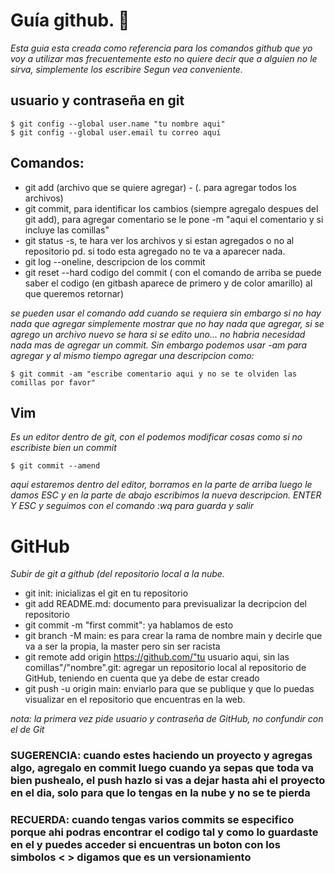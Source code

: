 # Guía github. 🚀
_Esta guia esta creada como referencia para los comandos github que yo voy a utilizar mas frecuentemente
esto no quiere decir que a alguien no le sirva, simplemente los escribire Segun vea conveniente._
## usuario y contraseña en git
```
$ git config --global user.name "tu nombre aqui"
$ git config --global user.email tu correo aquí
```
## Comandos: 
* git add (archivo que se quiere agregar) - (. para agregar todos los archivos) 
* git commit, para identificar los cambios (siempre agregalo despues del git add), para agregar comentario se le pone -m "aqui el comentario y si incluye las comillas"
* git status -s, te hara ver los archivos y si estan agregados o no al repositorio pd. si todo esta agregado no te va a aparecer nada.
* git log --oneline, descripcion de los commit
* git reset --hard codigo del commit ( con el comando de arriba se puede saber el codigo (en gitbash aparece de primero y de color amarillo) al que queremos retornar)

_se pueden usar el comando add cuando se requiera sin embargo si no hay nada que agregar simplemente mostrar que no hay nada que agregar, si se agrego un archivo nuevo se hara
si se edito uno... no habria necesidad nada mas de agregar un commit. Sin embargo podemos usar -am para agregar y al mismo tiempo agregar una descripcion como:_


```
$ git commit -am "escribe comentario aqui y no se te olviden las comillas por favor"

```
## Vim
_Es un editor dentro de git, con el podemos modificar cosas como si no escribiste bien un commit_ 

```
$ git commit --amend 
``` 
_aqui estaremos dentro del editor, borramos en la parte de arriba luego le damos ESC y en la parte de abajo escribimos la nueva descripcion. ENTER Y ESC y seguimos 
con el comando :wq para guarda y salir_ 

# GitHub
_Subir de git a github (del repositorio local a la nube._

* git init: inicializas el git en tu repositorio
* git add README.md: documento para previsualizar la decripcion del repositorio
* git commit -m "first commit": ya hablamos de esto
* git branch -M main: es para crear la rama de nombre main y decirle que va a ser la propia, la master pero sin ser racista
* git remote add origin https://github.com/"tu usuario aqui, sin las comillas"/"nombre".git: agregar un repositorio local al repositorio de GitHub, teniendo en cuenta que ya debe de estar creado
* git push -u origin main: enviarlo para que se publique y que lo puedas visualizar en el repositorio que encuentras en la web.

_nota: la primera vez pide usuario y contraseña de GitHub, no confundir con el de Git_

### SUGERENCIA: cuando estes haciendo un proyecto y agregas algo, agregalo en commit luego cuando ya sepas que toda va bien pushealo, el push hazlo si vas a dejar hasta ahi el proyecto en el dia, solo para que lo tengas en la nube y no se te pierda

### RECUERDA: cuando tengas varios commits se especifico porque ahi podras encontrar el codigo tal y como lo guardaste en el y puedes acceder si encuentras un boton con los simbolos **< >** digamos que es un versionamiento





